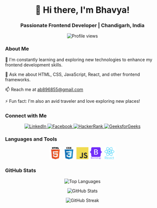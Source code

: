 <h1 align="center">👋 Hi there, I'm Bhavya!</h1>
<h3 align="center">Passionate Frontend Developer | Chandigarh, India</h3>

<p align="center"> 
  <img src="https://komarev.com/ghpvc/?username=bhavya044&label=Profile%20views&color=0e75b6&style=flat" alt="Profile views" /> 
</p>

### About Me

🌱 I'm constantly learning and exploring new technologies to enhance my frontend development skills.

💬 Ask me about HTML, CSS, JavaScript, React, and other frontend frameworks.

📫 Reach me at [ab896855@gmail.com](mailto:ab896855@gmail.com)

⚡ Fun fact: I'm also an avid traveler and love exploring new places!

### Connect with Me

<p align="center">
  <a href="https://linkedin.com/in/bhavya-suri-b593aa113" target="_blank">
    <img src="https://raw.githubusercontent.com/rahuldkjain/github-profile-readme-generator/master/src/images/icons/Social/linked-in-alt.svg" alt="LinkedIn" height="30" width="40" />
  </a>
  <a href="https://www.facebook.com/bhavya.suri.100" target="_blank">
    <img src="https://raw.githubusercontent.com/rahuldkjain/github-profile-readme-generator/master/src/images/icons/Social/facebook.svg" alt="Facebook" height="30" width="40" />
  </a>
  <a href="https://www.hackerrank.com/bhavya0381_cse19" target="_blank">
    <img src="https://raw.githubusercontent.com/rahuldkjain/github-profile-readme-generator/master/src/images/icons/Social/hackerrank.svg" alt="HackerRank" height="30" width="40" />
  </a>
  <a href="https://auth.geeksforgeeks.org/user/bhavya0381cse19/profile" target="_blank">
    <img src="https://raw.githubusercontent.com/rahuldkjain/github-profile-readme-generator/master/src/images/icons/Social/geeks-for-geeks.svg" alt="GeeksforGeeks" height="30" width="40" />
  </a>
</p>

### Languages and Tools

<p align="center">
  <img src="https://raw.githubusercontent.com/devicons/devicon/master/icons/html5/html5-original-wordmark.svg" alt="HTML5" width="40" height="40"/>
  <img src="https://raw.githubusercontent.com/devicons/devicon/master/icons/css3/css3-original-wordmark.svg" alt="CSS3" width="40" height="40"/>
  <img src="https://raw.githubusercontent.com/devicons/devicon/master/icons/javascript/javascript-original.svg" alt="JavaScript" width="40" height="40"/>
  <img src="https://raw.githubusercontent.com/devicons/devicon/master/icons/bootstrap/bootstrap-plain-wordmark.svg" alt="Bootstrap" width="40" height="40"/>
  <img src="https://raw.githubusercontent.com/devicons/devicon/master/icons/react/react-original-wordmark.svg" alt="React" width="40" height="40"/>
</p>

### GitHub Stats

<p align="center">
  <img src="https://github-readme-stats.vercel.app/api/top-langs/?username=bhavya044&layout=compact&theme=dark" alt="Top Languages" />
</p>

<p align="center">
  <img src="https://github-readme-stats.vercel.app/api?username=bhavya044&show_icons=true&theme=dark" alt="GitHub Stats" />
</p>

<p align="center">
  <img src="https://github-readme-streak-stats.herokuapp.com/?user=bhavya044&theme=dark" alt="GitHub Streak" />
</p>
